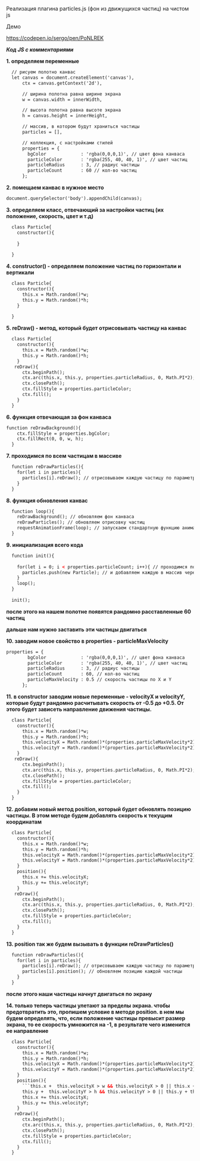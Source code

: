 Реализация плагина particles.js (фон из движущихся частиц) на чистом js

Демо

https://codepen.io/sergo/pen/PoNLREK

***Код JS с комментариями***

**1. определяем переменные**

```html
  // рисуем полотно канвас
  let canvas = document.createElement('canvas'), 
      ctx = canvas.getContext('2d'),

      // ширина полотна равна ширине экрана
      w = canvas.width = innerWidth,

      // высота полотна равна высоте экрана
      h = canvas.height = innerHeight,

      // массив, в котором будут храниться частицы
      particles = [], 

      // коллекция, с настройками стилей
      properties = { 
        bgColor             : 'rgba(0,0,0,1)', // цвет фона канваса
        particleColor       : 'rgba(255, 40, 40, 1)', // цвет частиц
        particleRadius      : 3, // радиус частицы
        particleCount       : 60 // кол-во частиц
      };

```

**2. помещаем канвас в нужное место**

```html
document.querySelector('body').appendChild(canvas);
```

**3. определяем класс, отвечающий за настройки частиц (их положение, скорость, цвет и т.д)**

```html
  class Particle{
    constructor(){
      
    }
   
  }
```

**4. constructor() - определяем положение частиц по горизонтали и вертикали**

```html
  class Particle{
    constructor(){
      this.x = Math.random()*w;
      this.y = Math.random()*h;
    }
   
  }
```

**5. reDraw() - метод, который будет отрисовывать частицу на канвас**

```html
  class Particle{
    constructor(){
      this.x = Math.random()*w;
      this.y = Math.random()*h;
    }
   reDraw(){
      ctx.beginPath();
      ctx.arc(this.x, this.y, properties.particleRadius, 0, Math.PI*2);
      ctx.closePath();
      ctx.fillStyle = properties.particleColor;
      ctx.fill();
    }
  }
```
**6. функция отвечающая за фон канваса**

```html
function reDrawBackground(){ 
    ctx.fillStyle = properties.bgColor;
    ctx.fillRect(0, 0, w, h);
  }
```
**7. проходимся по всем частицам в массиве**

```html
  function reDrawParticles(){
    for(let i in particles){
      particles[i].reDraw(); // отрисовываем каждую частицу по параметрам, определенным в reDraw();
    }
  }
```
**8. функция обновления канвас**

```html
  function loop(){
    reDrawBackground(); // обновляем фон канваса
    reDrawParticles(); // обновляем отрисовку частиц
    requestAnimationFrame(loop); // запускаем стандартную функцию анимации, обновляющую полотно (Обычно запросы происходят 60 раз в секунду - https://developer.mozilla.org/)
  }
```
**9. инициализация всего кода**

```html
  function init(){ 
    
    for(let i = 0; i < properties.particleCount; i++){ // проходимся по всем частицам
      particles.push(new Particle); // и добавляем каждую в массив через созданный класс Particle
    }
    loop();
  }
  
  init();
```

**после этого на нашем полотне появятся рандомно расставленные 60 частиц**

**дальше нам нужно заставить эти частицы двигаться**

**10. заводим новое свойство в properties - particleMaxVelocity**

```html
properties = { 
        bgColor             : 'rgba(0,0,0,1)', // цвет фона канваса
        particleColor       : 'rgba(255, 40, 40, 1)', // цвет частиц
        particleRadius      : 3, // радиус частицы
        particleCount       : 60, // кол-во частиц
        particleMaxVelocity : 0.5 // скорость частицы по X и Y
      };
```
**11. в constructor заводим новые переменные - velocityX и velocityY, которые будут рандомно расчитывать скорость от -0.5 до +0.5. От этого будет зависеть направление движения частицы.**

```html
  class Particle{
    constructor(){
      this.x = Math.random()*w;
      this.y = Math.random()*h;
      this.velocityX = Math.random()*(properties.particleMaxVelocity*2) - properties.particleMaxVelocity;
      this.velocityY = Math.random()*(properties.particleMaxVelocity*2) - properties.particleMaxVelocity;
    }
   reDraw(){
      ctx.beginPath();
      ctx.arc(this.x, this.y, properties.particleRadius, 0, Math.PI*2);
      ctx.closePath();
      ctx.fillStyle = properties.particleColor;
      ctx.fill();
    }
  }
```
**12. добавим новый метод position, который будет обновлять позицию частицы. В этом методе будем добавлять скорость к текущим координатам**

```html
  class Particle{
    constructor(){
      this.x = Math.random()*w;
      this.y = Math.random()*h;
      this.velocityX = Math.random()*(properties.particleMaxVelocity*2) - properties.particleMaxVelocity;
      this.velocityY = Math.random()*(properties.particleMaxVelocity*2) - properties.particleMaxVelocity;
    }
    position(){ 
      this.x += this.velocityX; 
      this.y += this.velocityY;
    }
   reDraw(){
      ctx.beginPath();
      ctx.arc(this.x, this.y, properties.particleRadius, 0, Math.PI*2);
      ctx.closePath();
      ctx.fillStyle = properties.particleColor;
      ctx.fill();
    }
  }
```
**13. position так же будем вызывать в функции reDrawParticles()**

```html
  function reDrawParticles(){
    for(let i in particles){
      particles[i].reDraw(); // отрисовываем каждую частицу по параметрам, определенным в reDraw();
      particles[i].position(); // обновляем позицию каждой частицы
    }
  }
```

**после этого наши частицы начнут двигаться по экрану**

**14. только теперь частицы улетают за пределы экрана. чтобы предотвратить это, пропишем условие в методе position. в нем мы будем определять, что, если положение частицы превысит размер экрана, то ее скорость умножится на -1, в результате чего изменится ее направление**

```html
  class Particle{
    constructor(){
      this.x = Math.random()*w;
      this.y = Math.random()*h;
      this.velocityX = Math.random()*(properties.particleMaxVelocity*2) - properties.particleMaxVelocity;
      this.velocityY = Math.random()*(properties.particleMaxVelocity*2) - properties.particleMaxVelocity;
    }
    position(){ 
      ```this.x +  this.velocityX > w && this.velocityX > 0 || this.x + this.velocityX < 0 && this.velocityX < 0 ? this.velocityX *= -1 : this.velocityX;```
      this.y +  this.velocityY > h && this.velocityY > 0 || this.y + this.velocityY < 0 && this.velocityY < 0 ? this.velocityY *= -1 : this.velocityY;
      this.x += this.velocityX; 
      this.y += this.velocityY;
    }
   reDraw(){
      ctx.beginPath();
      ctx.arc(this.x, this.y, properties.particleRadius, 0, Math.PI*2);
      ctx.closePath();
      ctx.fillStyle = properties.particleColor;
      ctx.fill();
    }
  }
```







